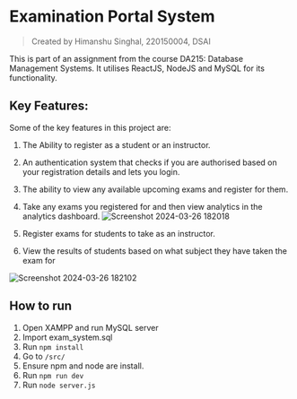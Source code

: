 # Examination Portal System
> Created by Himanshu Singhal, 220150004, DSAI

This is part of an assignment from the course DA215: Database Management Systems. It utilises ReactJS, NodeJS and MySQL for its functionality.

## Key Features:
Some of the key features in this project are:

1. The Ability to register as a student or an instructor. 
2. An authentication system that checks if you are authorised based on your registration details and lets you login.
3. The ability to view any available upcoming exams and register for them.
4. Take any exams you registered for and then view analytics in the analytics dashboard.
![Screenshot 2024-03-26 182018](https://github.com/himanshu-skid19/DBMS-lab-assignments/assets/114365148/73289a5d-557e-4455-8ef4-c67356a1a95e)
  
5. Register exams for students to take as an instructor.
6. View the results of students based on what subject they have taken the exam for

![Screenshot 2024-03-26 182102](https://github.com/himanshu-skid19/DBMS-lab-assignments/assets/114365148/9a69aed0-9d87-4753-8341-8d3a58903bcb)

## How to run
1. Open XAMPP and run MySQL server
2. Import exam_system.sql
3. Run ```npm install```
4. Go to ```/src/```
5. Ensure npm and node are install.
6. Run ```npm run dev ```
7. Run ```node server.js```



